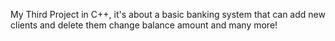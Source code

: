 My Third Project in C++, it's about a basic banking system that can add new clients and delete them change balance amount and many more!
